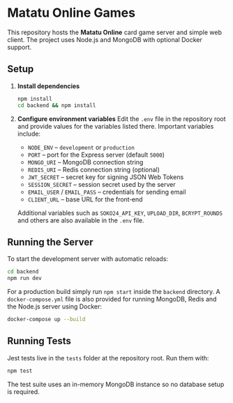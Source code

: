 # Matatu Online Games

This repository hosts the **Matatu Online** card game server and simple web client. The project uses Node.js and MongoDB with optional Docker support.

## Setup

1. **Install dependencies**
   ```bash
   npm install
   cd backend && npm install
   ```

2. **Configure environment variables**
   Edit the `.env` file in the repository root and provide values for the variables listed there. Important variables include:
   - `NODE_ENV` – `development` or `production`
   - `PORT` – port for the Express server (default `5000`)
   - `MONGO_URI` – MongoDB connection string
   - `REDIS_URI` – Redis connection string (optional)
   - `JWT_SECRET` – secret key for signing JSON Web Tokens
   - `SESSION_SECRET` – session secret used by the server
   - `EMAIL_USER` / `EMAIL_PASS` – credentials for sending email
   - `CLIENT_URL` – base URL for the front‑end

   Additional variables such as `SOKO24_API_KEY`, `UPLOAD_DIR`, `BCRYPT_ROUNDS` and others are also available in the `.env` file.

## Running the Server

To start the development server with automatic reloads:

```bash
cd backend
npm run dev
```

For a production build simply run `npm start` inside the `backend` directory. A `docker-compose.yml` file is also provided for running MongoDB, Redis and the Node.js server using Docker:

```bash
docker-compose up --build
```

## Running Tests

Jest tests live in the `tests` folder at the repository root. Run them with:

```bash
npm test
```

The test suite uses an in-memory MongoDB instance so no database setup is required.

